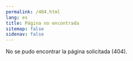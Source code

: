 ```yaml
---
permalink: /404.html
lang: es
title: Página no encontrada
sitemap: false
sidenav: false
---
```


No se pudo encontrar la página solicitada (404).
